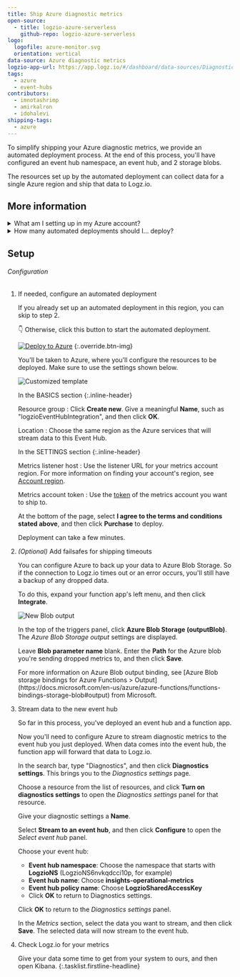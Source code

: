 ```yaml
---
title: Ship Azure diagnostic metrics
open-source:
  - title: logzio-azure-serverless
    github-repo: logzio-azure-serverless
logo:
  logofile: azure-monitor.svg
  orientation: vertical
data-source: Azure diagnostic metrics
logzio-app-url: https://app.logz.io/#/dashboard/data-sources/Diagnostics-settings
tags:
  - azure
  - event-hubs
contributors:
  - imnotashrimp
  - amirkalron
  - idohalevi
shipping-tags:
  - azure
---
```


To simplify shipping your Azure diagnostic metrics, we provide an automated deployment process.
At the end of this process, you'll have configured an event hub namespace, an event hub, and 2 storage blobs.

The resources set up by the automated deployment can collect data for a single Azure region and ship that data to Logz.io.

## More information

<details>

<summary>
What am I setting up in my Azure account?
</summary>

The automated deployment sets up a new Event Hub namespace and all the components you'll need to collect metrics in one Azure region.

Each automated deployment sets up these resources in your Azure environment:

* 1 namespace
* 1 Azure function
* 1 event hubs
* 2 blobs

##### Naming convention

Each deployed resource has a Logz.io-defined name and ends with a string unique to that deployment.

For example:
We name the namespace `LogzioNS`—so if your namespace is `LogzioNS6nvkqdcci10p`, the rest of the deployed resources will end with `6nvkqdcci10p`.

</details>

<details>

<summary>
How many automated deployments should I... deploy?
</summary>

Azure requires an event hub in the same region as your services.
Also worth noting is that you can stream data from multiple services to one event hub (as long as it's in the same region).

So what does this mean for you?
It means that you'll need to do at least one automated deployment for each region where you want to collect logs or metrics.

</details>

## Setup

###### Configuration

1. If needed, configure an automated deployment

    If you already set up an automated deployment in this region, you can skip to step 2.

    👇 Otherwise, click this button to start the automated deployment.

    [![Deploy to Azure](https://azuredeploy.net/deploybutton.png)](https://portal.azure.com/#create/Microsoft.Template/uri/https%3A%2F%2Fraw.githubusercontent.com%2Flogzio%2Flogzio-azure-serverless%2Fmaster%2Fdeployments%2Fazuredeploymetrics.json)
    {:.override.btn-img}

    You'll be taken to Azure, where you'll configure the resources to be deployed.
    Make sure to use the settings shown below.

    ![Customized template]({{site.baseurl}}/images/azure-event-hubs/customized-template.png)

    In the BASICS section
    {:.inline-header}

    Resource group
    : Click **Create new**.
      Give a meaningful **Name**, such as "logzioEventHubIntegration", and then click **OK**.

    Location
    : Choose the same region as the Azure services that will stream data to this Event Hub.


    In the SETTINGS section
    {:.inline-header}

    Metrics listener host
    : Use the listener URL for your metrics account region.
      For more information on finding your account's region, see [Account region]({{site.baseurl}}/user-guide/accounts/account-region.html).

    Metrics account token
    : Use the [token](https://app.logz.io/#/dashboard/settings/general) of the metrics account you want to ship to.

    At the bottom of the page, select **I agree to the terms and conditions stated above**, and then click **Purchase** to deploy.

    Deployment can take a few minutes.

2. _(Optional)_ Add failsafes for shipping timeouts

    You can configure Azure to back up your data to Azure Blob Storage.
    So if the connection to Logz.io times out or an error occurs, you'll still have a backup of any dropped data.

    To do this, expand your function app's left menu, and then click **Integrate**.

    ![New Blob output]({{site.baseurl}}/images/azure-event-hubs/azure-blob-storage-outputblob.png)

    In the top of the triggers panel, click **Azure Blob Storage (outputBlob)**.
    The _Azure Blob Storage output_ settings are displayed.

    Leave **Blob parameter name** blank.
    Enter the **Path** for the Azure blob you're sending dropped metrics to, and then click **Save**.

    <div class="info-box read">
      For more information on Azure Blob output binding, see [Azure Blob storage bindings for Azure Functions > Output](https://docs.microsoft.com/en-us/azure/azure-functions/functions-bindings-storage-blob#output) from Microsoft.
    </div>

3. Stream data to the new event hub

    So far in this process, you've deployed an event hub and a function app.

    Now you'll need to configure Azure to stream diagnostic metrics to the event hub you just deployed.
    When data comes into the event hub, the function app will forward that data to Logz.io.

    In the search bar, type "Diagnostics", and then click **Diagnostics settings**.
    This brings you to the _Diagnostics settings_ page.

    Choose a resource from the list of resources, and click **Turn on diagnostics settings** to open the _Diagnostics settings_ panel for that resource.

    Give your diagnostic settings a **Name**.

    Select **Stream to an event hub**, and then click **Configure** to open the _Select event hub_ panel.

    Choose your event hub:

    * **Event hub namespace**: Choose the namespace that starts with **LogzioNS** (LogzioNS6nvkqdcci10p, for example)
    * **Event hub name**: Choose **insights-operational-metrics**
    * **Event hub policy name**: Choose **LogzioSharedAccessKey**
    * Click **OK** to return to Diagnostics settings.

    Click **OK** to return to the _Diagnostics settings_ panel.

    In the _Metrics_ section, select the data you want to stream, and then click **Save**.
    The selected data will now stream to the event hub.

6. Check Logz.io for your metrics

    Give your data some time to get from your system to ours, and then open Kibana.
{:.tasklist.firstline-headline}

